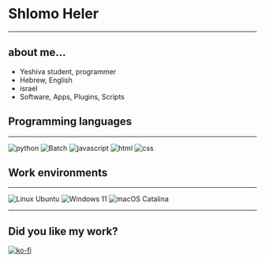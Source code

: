# Shlomo Heler
___
## about me...
- Yeshiva student, programmer
- Hebrew, English
- israel
- Software, Apps, Plugins, Scripts

## Programming languages
___
![python](https://img.shields.io/badge/-Python-3776AB?logo=python&logoColor=white)
![Batch](https://img.shields.io/badge/->__%20Batch-000000)
![javascript](https://img.shields.io/badge/-JavaScript-F7DF1E?logo=javascript&logoColor=white)
![html](https://img.shields.io/badge/-HTML-E34F26?logo=html5&logoColor=white)
![css](https://img.shields.io/badge/-css-663399?logo=css&logoColor=white)

## Work environments
___
![Linux Ubuntu](https://img.shields.io/badge/-Linux_Ubuntu-E95420?logo=ubuntu&logoColor=white)
![Windows 11](https://img.shields.io/badge/-Windows%2011-007BFF)
![macOS Catalina](https://img.shields.io/badge/-macOS%20Catalina-abb3b6?logo=apple&logoColor=#abb3b6)

___

Did you like my work? 
---
[![ko-fi](https://ko-fi.com/img/githubbutton_sm.svg)](https://ko-fi.com/W7W01J22KL)
